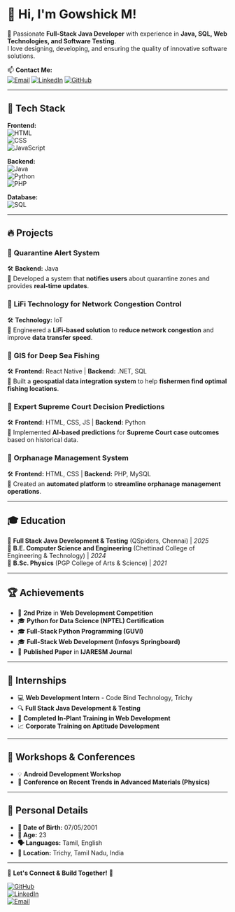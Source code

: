 # 👋 Hi, I'm Gowshick M!  

🚀 Passionate **Full-Stack Java Developer** with experience in **Java, SQL, Web Technologies, and Software Testing**.  
I love designing, developing, and ensuring the quality of innovative software solutions.  

📫 **Contact Me:**  
[![Email](https://img.shields.io/badge/Email-gowshickganthi2001@gmail.com-red?style=flat-square&logo=gmail)](mailto:gowshickganthi2001@gmail.com)
[![LinkedIn](https://img.shields.io/badge/LinkedIn-Connect-blue?style=flat-square&logo=linkedin)](https://www.linkedin.com/in/your-profile)
[![GitHub](https://img.shields.io/badge/GitHub-Follow-black?style=flat-square&logo=github)](https://github.com/your-github)

---

## 🚀 Tech Stack  

**Frontend:**  
![HTML](https://img.shields.io/badge/HTML-orange?style=flat-square&logo=html5)  
![CSS](https://img.shields.io/badge/CSS-blue?style=flat-square&logo=css3)  
![JavaScript](https://img.shields.io/badge/JavaScript-yellow?style=flat-square&logo=javascript)  

**Backend:**  
![Java](https://img.shields.io/badge/Java-red?style=flat-square&logo=java)  
![Python](https://img.shields.io/badge/Python-blue?style=flat-square&logo=python)  
![PHP](https://img.shields.io/badge/PHP-purple?style=flat-square&logo=php)  

**Database:**  
![SQL](https://img.shields.io/badge/SQL-MySQL?style=flat-square&logo=mysql)  

---

## 🔥 Projects  

### 📌 **Quarantine Alert System**  
🛠 **Backend:** Java  
🔹 Developed a system that **notifies users** about quarantine zones and provides **real-time updates**.

### 📌 **LiFi Technology for Network Congestion Control**  
🛠 **Technology:** IoT  
🔹 Engineered a **LiFi-based solution** to **reduce network congestion** and improve **data transfer speed**.

### 📌 **GIS for Deep Sea Fishing**  
🛠 **Frontend:** React Native | **Backend:** .NET, SQL  
🔹 Built a **geospatial data integration system** to help **fishermen find optimal fishing locations**.

### 📌 **Expert Supreme Court Decision Predictions**  
🛠 **Frontend:** HTML, CSS, JS | **Backend:** Python  
🔹 Implemented **AI-based predictions** for **Supreme Court case outcomes** based on historical data.

### 📌 **Orphanage Management System**  
🛠 **Frontend:** HTML, CSS | **Backend:** PHP, MySQL  
🔹 Created an **automated platform** to **streamline orphanage management operations**.

---

## 🎓 Education  

📍 **Full Stack Java Development & Testing** (QSpiders, Chennai) | *2025*  
📍 **B.E. Computer Science and Engineering** (Chettinad College of Engineering & Technology) | *2024*  
📍 **B.Sc. Physics** (PGP College of Arts & Science) | *2021*  

---

## 🏆 Achievements  

- 🥇 **2nd Prize** in **Web Development Competition**  
- 🎓 **Python for Data Science (NPTEL) Certification**  
- 🎓 **Full-Stack Python Programming (GUVI)**  
- 🎓 **Full-Stack Web Development (Infosys Springboard)**  
- 📝 **Published Paper** in **IJARESM Journal**  

---

## 💼 Internships  

- 💻 **Web Development Intern** - Code Bind Technology, Trichy  
- 🔍 **Full Stack Java Development & Testing**  
- 🔬 **Completed In-Plant Training in Web Development**  
- 📈 **Corporate Training on Aptitude Development**  

---

## 📢 Workshops & Conferences  

- 💡 **Android Development Workshop**  
- 🎤 **Conference on Recent Trends in Advanced Materials (Physics)**  

---

## 📌 Personal Details  

- **📅 Date of Birth:** 07/05/2001  
- **🧑 Age:** 23  
- **🗣 Languages:** Tamil, English  
- **📍 Location:** Trichy, Tamil Nadu, India  

---

💬 **Let's Connect & Build Together!** 🚀  

[![GitHub](https://img.shields.io/badge/GitHub-Visit%20Profile-black?style=flat-square&logo=github)](https://github.com/your-github)  
[![LinkedIn](https://img.shields.io/badge/LinkedIn-Connect-blue?style=flat-square&logo=linkedin)](https://www.linkedin.com/in/your-profile)  
[![Email](https://img.shields.io/badge/Email-gowshickganthi2001@gmail.com-red?style=flat-square&logo=gmail)](mailto:gowshickganthi2001@gmail.com)  
